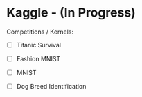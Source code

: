 # Kaggle - (In Progress)

Competitions / Kernels:

- [ ] Titanic Survival
- [ ] Fashion MNIST
- [ ] MNIST
- [ ] Dog Breed Identification


